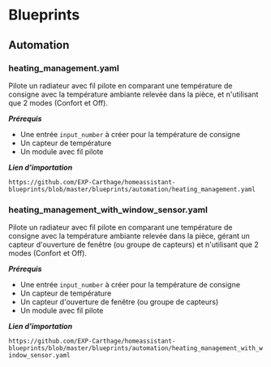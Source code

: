 # Blueprints

## Automation

### heating_management.yaml

Pilote un radiateur avec fil pilote en comparant une température de consigne avec la température ambiante relevée dans la pièce,
et n'utilisant que 2 modes (Confort et Off).

**_Prérequis_**

* Une entrée `input_number` à créer pour la température de consigne
* Un capteur de température
* Un module avec fil pilote

**_Lien d'importation_**

`https://github.com/EXP-Carthage/homeassistant-blueprints/blob/master/blueprints/automation/heating_management.yaml`

### heating_management_with_window_sensor.yaml

Pilote un radiateur avec fil pilote en comparant une température de consigne avec la température ambiante relevée dans la pièce,
gérant un capteur d'ouverture de fenêtre (ou groupe de capteurs) et n'utilisant que 2 modes (Confort et Off).

**_Prérequis_**

* Une entrée `input_number` à créer pour la température de consigne
* Un capteur de température
* Un capteur d'ouverture de fenêtre (ou groupe de capteurs)
* Un module avec fil pilote

**_Lien d'importation_**

`https://github.com/EXP-Carthage/homeassistant-blueprints/blob/master/blueprints/automation/heating_management_with_window_sensor.yaml`
